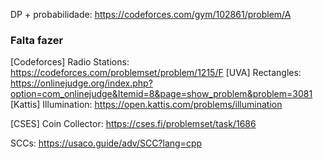 DP + probabilidade: https://codeforces.com/gym/102861/problem/A

### Falta fazer
[Codeforces] Radio Stations: https://codeforces.com/problemset/problem/1215/F
[UVA] Rectangles: https://onlinejudge.org/index.php?option=com_onlinejudge&Itemid=8&page=show_problem&problem=3081
[Kattis] Illumination: https://open.kattis.com/problems/illumination

[CSES] Coin Collector: https://cses.fi/problemset/task/1686

SCCs: https://usaco.guide/adv/SCC?lang=cpp